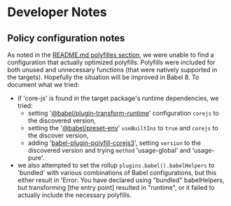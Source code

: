 # Developer Notes

## Policy configuration notes

As noted in the [README.md polyfilles section](./README.md#polyfills), we were unable to find a configuration that actually optimized polyfills. Polyfills were included for both unused and unnecessary functions (that were natively supported in the targets). Hopefully the situation will be improved in Babel 8. To document what we tried:

- if 'core-js' is found in the target package's runtime dependencies, we tried:
  - setting '[@babel/plugin-transform-runtime](https://babeljs.io/docs/babel-plugin-transform-runtime)' configuration `corejs` to the discovered version,
  - setting the '[@babel/preset-env](https://babeljs.io/docs/babel-preset-env)' `useBuiltIns` to `true` and `corejs` to the discover version,
  - adding '[babel-plugin-polyfill-corejs3](https://github.com/babel/babel-polyfills/blob/main/packages/babel-plugin-polyfill-corejs3/README.md)', setting `version` to the discovered version and trying `method` 'usage-global' and 'usage-pure'.
- we also attempted to set the rollup `plugins.babel().babelHelpers` to 'bundled' with various combinations of Babel configurations, but this either result in 'Error: You have declared using "bundled" babelHelpers, but transforming [the entry point] resulted in "runtime", or it failed to actually include the necessary polyfills.